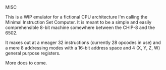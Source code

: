 MISC

This is a WIP emulator for a fictional CPU architecture I'm calling the Minimal Instruction Set Computer. It is meant to be a simple and easily comprehensible 8-bit machine somewhere between the CHIP-8 and the 6502.

It maxes out at a meager 32 instructions (currently 28 opcodes in use) and a mere 8 addressing modes with a 16-bit address space and 4 (X, Y, Z, W) general purpose registers.

More docs to come.
